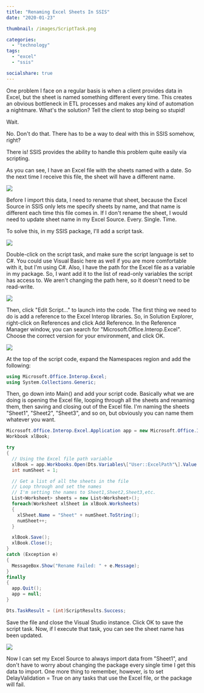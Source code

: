 ```yaml
---
title: "Renaming Excel Sheets In SSIS"
date: "2020-01-23"

thumbnail: /images/ScriptTask.png

categories: 
  - "technology"
tags: 
  - "excel"
  - "ssis"

socialshare: true
---
```


One problem I face on a regular basis is when a client provides data in Excel, but the sheet is named something different every time. This creates an obvious bottleneck in ETL processes and makes any kind of automation a nightmare. What's the solution? Tell the client to stop being so stupid!

Wait.

No. Don't do that. There has to be a way to deal with this in SSIS somehow, right?

There is! SSIS provides the ability to handle this problem quite easily via scripting.

As you can see, I have an Excel file with the sheets named with a date. So the next time I receive this file, the sheet will have a different name.

![](/images/ExcelSheetBeforeRename.png)

Before I import this data, I need to rename that sheet, because the Excel Source in SSIS only lets me specify sheets by name, and that name is different each time this file comes in. If I don't rename the sheet, I would need to update sheet name in my Excel Source. Every. Single. Time.

To solve this, in my SSIS package, I'll add a script task.

![](/images/ScriptTask.png)

Double-click on the script task, and make sure the script language is set to C#. You could use Visual Basic here as well if you are more comfortable with it, but I'm using C#. Also, I have the path for the Excel file as a variable in my package. So, I want add it to the list of read-only variables the script has access to. We aren't changing the path here, so it doesn't need to be read-write.

![](/images/ScriptTask_Config-1.png)

Then, click "Edit Script..." to launch into the code. The first thing we need to do is add a reference to the Excel Interop libraries. So, in Solution Explorer, right-click on References and click Add Reference. In the Reference Manager window, you can search for "Microsoft.Office.Interop.Excel". Choose the correct version for your environment, and click OK.

![](/images/ReferenceManager.png)

At the top of the script code, expand the Namespaces region and add the following:

```c#
using Microsoft.Office.Interop.Excel;
using System.Collections.Generic;
```

Then, go down into Main() and add your script code. Basically what we are doing is opening the Excel file, looping through all the sheets and renaming them, then saving and closing out of the Excel file. I'm naming the sheets "Sheet1", "Sheet2", "Sheet3", and so on, but obviously you can name them whatever you want.

```c#
Microsoft.Office.Interop.Excel.Application app = new Microsoft.Office.Interop.Excel.Application();
Workbook xlBook;

try
{
  // Using the Excel file path variable
  xlBook = app.Workbooks.Open(Dts.Variables\["User::ExcelPath"\].Value.ToString());
  int numSheet = 1;

  // Get a list of all the sheets in the file
  // Loop through and set the names
  // I'm setting the names to Sheet1,Sheet2,Sheet3,etc.
  List<Worksheet> sheets = new List<Worksheet>();
  foreach(Worksheet xlSheet in xlBook.Worksheets)
  {
    xlSheet.Name = "Sheet" + numSheet.ToString();
    numSheet++;
  }

  xlBook.Save();
  xlBook.Close();
}
catch (Exception e)
{
  MessageBox.Show("Rename Failed: " + e.Message);
}
finally
{
  app.Quit();
  app = null;
}

Dts.TaskResult = (int)ScriptResults.Success;
```

Save the file and close the Visual Studio instance. Click OK to save the script task. Now, if I execute that task, you can see the sheet name has been updated.

![](/images/ExcelSheetAfterRename.png)

Now I can set my Excel Source to always import data from "Sheet1", and don't have to worry about changing the package every single time I get this data to import. One more thing to remember, however, is to set DelayValidation = True on any tasks that use the Excel file, or the package will fail.
